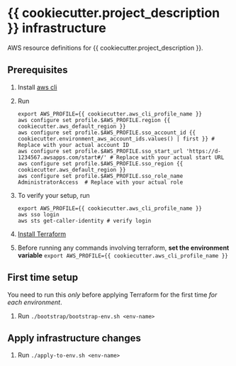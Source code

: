 # {{ cookiecutter.project_description }} infrastructure
AWS resource definitions for {{ cookiecutter.project_description }}.

## Prerequisites
1. Install [aws cli](https://docs.aws.amazon.com/cli/latest/userguide/getting-started-install.html)
2. Run
    
    ```
    export AWS_PROFILE={{ cookiecutter.aws_cli_profile_name }}
    aws configure set profile.$AWS_PROFILE.region {{ cookiecutter.aws_default_region }}
    aws configure set profile.$AWS_PROFILE.sso_account_id {{ cookiecutter.environment_aws_account_ids.values() | first }} # Replace with your actual account ID
    aws configure set profile.$AWS_PROFILE.sso_start_url 'https://d-1234567.awsapps.com/start#/' # Replace with your actual start URL
    aws configure set profile.$AWS_PROFILE.sso_region {{ cookiecutter.aws_default_region }}
    aws configure set profile.$AWS_PROFILE.sso_role_name AdministratorAccess  # Replace with your actual role
    ```

3. To verify your setup, run
    ```
    export AWS_PROFILE={{ cookiecutter.aws_cli_profile_name }}
    aws sso login
    aws sts get-caller-identity # verify login
    ```
   
4. [Install Terraform](https://developer.hashicorp.com/terraform/tutorials/aws-get-started/install-cli)

5. Before running any commands involving terraform, **set the environment variable** `export AWS_PROFILE={{ cookiecutter.aws_cli_profile_name }}`

## First time setup
You need to run this *only* before applying Terraform for the first time _for each environment_.

1. Run `./bootstrap/bootstrap-env.sh <env-name>`

## Apply infrastructure changes

1. Run `./apply-to-env.sh <env-name>`
